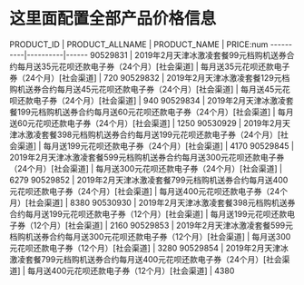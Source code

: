 
# 这里面配置全部产品价格信息

PRODUCT_ID | PRODUCT_ALLNAME | PRODUCT_NAME | PRICE:num
----------|----------|------
90529831 | 2019年2月天津冰激凌套餐99元档购机送券合约每月送35元花呗还款电子券（24个月）[社会渠道] | 每月送35元花呗还款电子券（24个月）[社会渠道] | 720
90529832 | 2019年2月天津冰激凌套餐129元档购机送券合约每月送45元花呗还款电子券（24个月）[社会渠道] | 每月送45元花呗还款电子券（24个月）[社会渠道] | 940
90529834 | 2019年2月天津冰激凌套餐199元档购机送券合约每月送60元花呗还款电子券（24个月）[社会渠道] | 每月送60元花呗还款电子券（24个月）[社会渠道] | 1250
90530929 | 2019年2月天津冰激凌套餐398元档购机送券合约每月送199元花呗还款电子券（24个月）[社会渠道] | 每月送199元花呗还款电子券（24个月）[社会渠道] | 4170
90529845 | 2019年2月天津冰激凌套餐599元档购机送券合约每月送300元花呗还款电子券（24个月）[社会渠道] | 每月送300元花呗还款电子券（24个月）[社会渠道] | 6279
90529852 | 2019年2月天津冰激凌套餐799元档购机送券合约每月送400元花呗还款电子券（24个月）[社会渠道] | 每月送400元花呗还款电子券（24个月）[社会渠道] | 8380
90530930 | 2019年2月天津冰激凌套餐398元档购机送券合约每月送199元花呗还款电子券（12个月）[社会渠道] | 每月送199元花呗还款电子券（12个月）[社会渠道] | 2160
90529853 | 2019年2月天津冰激凌套餐599元档购机送券合约每月送300元花呗还款电子券（12个月）[社会渠道] | 每月送300元花呗还款电子券（12个月）[社会渠道] | 3280
90529854 | 2019年2月天津冰激凌套餐799元档购机送券合约每月送400元花呗还款电子券（24个月）[社会渠道] | 每月送400元花呗还款电子券（12个月）[社会渠道] | 4380
